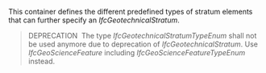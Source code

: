 This container defines the different predefined types of stratum elements that can further specify an _IfcGeotechnicalStratum_.

> DEPRECATION&nbsp; The type _IfcGeotechnicalStratumTypeEnum_ shall not be used anymore due to deprecation of _IfcGeotechnicalStratum_. Use _IfcGeoScienceFeature_ including _IfcGeoScienceFeatureTypeEnum_ instead.
